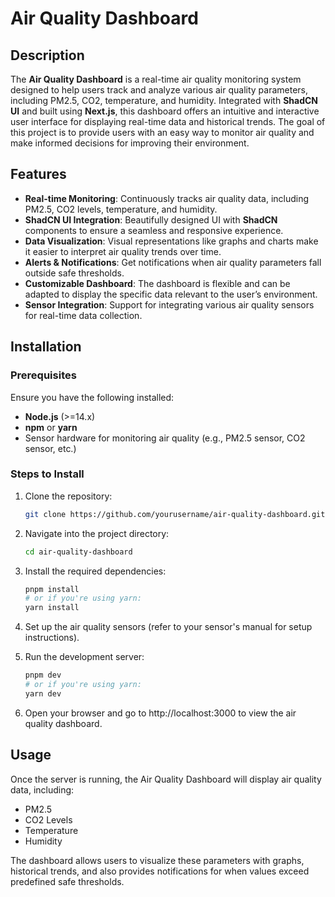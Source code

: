 # Air Quality Dashboard

## Description

The **Air Quality Dashboard** is a real-time air quality monitoring system designed to help users track and analyze various air quality parameters, including PM2.5, CO2, temperature, and humidity. Integrated with **ShadCN UI** and built using **Next.js**, this dashboard offers an intuitive and interactive user interface for displaying real-time data and historical trends. The goal of this project is to provide users with an easy way to monitor air quality and make informed decisions for improving their environment.

## Features

- **Real-time Monitoring**: Continuously tracks air quality data, including PM2.5, CO2 levels, temperature, and humidity.
- **ShadCN UI Integration**: Beautifully designed UI with **ShadCN** components to ensure a seamless and responsive experience.
- **Data Visualization**: Visual representations like graphs and charts make it easier to interpret air quality trends over time.
- **Alerts & Notifications**: Get notifications when air quality parameters fall outside safe thresholds.
- **Customizable Dashboard**: The dashboard is flexible and can be adapted to display the specific data relevant to the user’s environment.
- **Sensor Integration**: Support for integrating various air quality sensors for real-time data collection.

## Installation

### Prerequisites

Ensure you have the following installed:

- **Node.js** (>=14.x)
- **npm** or **yarn**
- Sensor hardware for monitoring air quality (e.g., PM2.5 sensor, CO2 sensor, etc.)

### Steps to Install

1. Clone the repository:

   ```bash
   git clone https://github.com/yourusername/air-quality-dashboard.git

2. Navigate into the project directory:

   ```bash
   cd air-quality-dashboard

3. Install the required dependencies:

   ```bash
   pnpm install
   # or if you're using yarn:
   yarn install

4. Set up the air quality sensors (refer to your sensor's manual for setup instructions).

5. Run the development server:

   ```bash
   pnpm dev
   # or if you're using yarn:
   yarn dev

6. Open your browser and go to http://localhost:3000 to view the air quality dashboard.


## Usage
Once the server is running, the Air Quality Dashboard will display air quality data, including:

- PM2.5
- CO2 Levels
- Temperature
- Humidity

The dashboard allows users to visualize these parameters with graphs, historical trends, and also provides notifications for when values exceed predefined safe thresholds.






